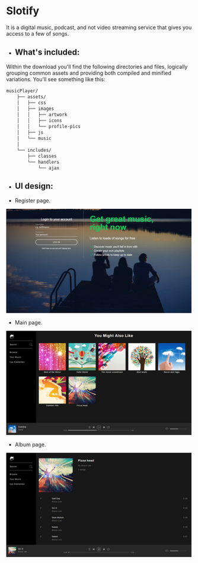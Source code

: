 # Slotify
It is a digital music, podcast, and not video streaming service that gives you access to a few of songs.

- ## What's included: 

Within the download you'll find the following directories and files, logically 
grouping common assets and providing both compiled and minified variations. You'll see 
something like this:

```text
musicPlayer/
    ├── assets/
    │   ├── css
    │   ├── images
    │   │   ├── artwork
    │   │   ├── icons
    │   │   └── profile-pics
    │   ├── js
    │   └── music
    │   
    └── includes/
        ├── classes
        └── handlers
            └── ajax
```

- ## UI design:

* Register page.
<img src="assets/images/artwork/registerPage.jpg" width="500">

* Main page.
<img src="assets/images/artwork/mainPage.jpg" width="500">

* Album page.
<img src="assets/images/artwork/albumPage.jpg" width="500">